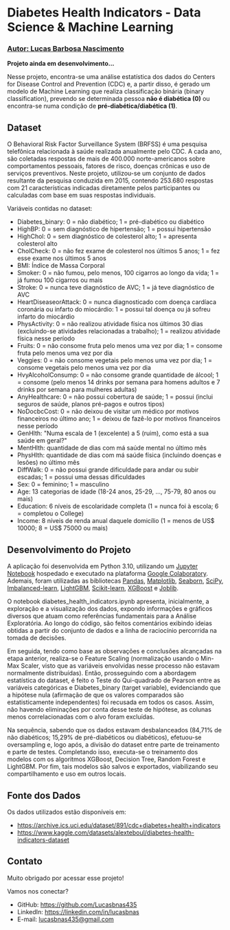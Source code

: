 # Diabetes Health Indicators - Data Science & Machine Learning
### [Autor: Lucas Barbosa Nascimento](https://github.com/Lucasbnas435)

**Projeto ainda em desenvolvimento...**

Nesse projeto, encontra-se uma análise estatística dos dados do Centers for Disease Control and Prevention (CDC) e, a partir disso, é gerado um modelo de Machine Learning que realiza classificação binária (binary classification), prevendo se determinada pessoa **não é diabética (0)** ou encontra-se numa condição de **pré-diabética/diabética (1)**.

## Dataset

O Behavioral Risk Factor Surveillance System (BRFSS) é uma pesquisa telefônica relacionada à saúde realizada anualmente pelo CDC. A cada ano, são coletadas respostas de mais de 400.000 norte-americanos sobre comportamentos pessoais, fatores de risco, doenças crônicas e uso de serviços preventivos. Neste projeto, utilizou-se um conjunto de dados resultante da pesquisa conduzida em 2015, contendo 253.680 respostas com 21 características indicadas diretamente pelos participantes ou calculadas com base em suas respostas individuais.

Variáveis contidas no dataset:

- Diabetes_binary: 0 = não diabético; 1 = pré-diabético ou diabético
- HighBP: 0 = sem diagnóstico de hipertensão; 1 = possui hipertensão
- HighChol: 0 = sem diagnóstico de colesterol alto; 1 = apresenta colesterol alto
- CholCheck: 0 = não fez exame de colesterol nos últimos 5 anos; 1 = fez esse exame nos últimos 5 anos
- BMI: Índice de Massa Corporal
- Smoker: 0 = não fumou, pelo menos, 100 cigarros ao longo da vida; 1 = já fumou 100 cigarros ou mais
- Stroke: 0 = nunca teve diagnóstico de AVC; 1 = já teve diagnóstico de AVC
- HeartDiseaseorAttack: 0 = nunca diagnosticado com doença cardíaca coronária ou infarto do miocárdio: 1 = possui tal doença ou já sofreu infarto do miocárdio
- PhysActivity: 0 = não realizou atividade física nos últimos 30 dias (excluindo-se atividades relacionadas a trabalho); 1 = realizou atividade física nesse período
- Fruits: 0 = não consome fruta pelo menos uma vez por dia; 1 = consome fruta pelo menos uma vez por dia
- Veggies: 0 = não consome vegetais pelo menos uma vez por dia; 1 = consome vegetais pelo menos uma vez por dia
- HvyAlcoholConsump: 0 = não consome grande quantidade de álcool; 1 = consome (pelo menos 14 drinks por semana para homens adultos e 7 drinks por semana para mulheres adultas)
- AnyHealthcare: 0 = não possui cobertura de saúde; 1 = possui (inclui seguros de saúde, planos pré-pagos e outros tipos)
- NoDocbcCost: 0 = não deixou de visitar um médico por motivos financeiros no último ano; 1 = deixou de fazê-lo por motivos financeiros nesse período
- GenHlth: "Numa escala de 1 (excelente) a 5 (ruim), como está a sua saúde em geral?"
- MentHlth: quantidade de dias com má saúde mental no último mês
- PhysHlth: quantidade de dias com má saúde física (incluindo doenças e lesões) no último mês
- DiffWalk: 0 = não possui grande dificuldade para andar ou subir escadas; 1 = possui uma dessas dificuldades
- Sex: 0 = feminino; 1 = masculino
- Age: 13 categorias de idade (18-24 anos, 25-29, ..., 75-79, 80 anos ou mais)
- Education: 6 níveis de escolaridade completa (1 = nunca foi à escola; 6 = completou o College)
- Income: 8 níveis de renda anual daquele domicílio (1 = menos de US$ 10000; 8 = US$ 75000 ou mais)

## Desenvolvimento do Projeto

A aplicação foi desenvolvida em Python 3.10, utilizando um [Jupyter Notebook](https://jupyter.org/) hospedado e executado na plataforma [Google Colaboratory](https://colab.research.google.com/). Ademais, foram utilizadas as bibliotecas [Pandas](https://pandas.pydata.org/), [Matplotlib](https://matplotlib.org/), [Seaborn](https://seaborn.pydata.org/), [SciPy](https://docs.scipy.org/doc/scipy/), [Imbalanced-learn](https://imbalanced-learn.org/stable/), [LightGBM](https://lightgbm.readthedocs.io/en/stable/), [Scikit-learn](https://scikit-learn.org/stable/), [XGBoost](https://xgboost.readthedocs.io/en/stable/) e [Joblib](https://joblib.readthedocs.io/en/stable/).

O notebook diabetes_health_indicators.ipynb apresenta, inicialmente, a exploração e a visualização dos dados, expondo informações e gráficos diversos que atuam como referências fundamentais para a Análise Exploratória. Ao longo do código, são feitos comentários exibindo ideias obtidas a partir do conjunto de dados e a linha de raciocínio percorrida na tomada de decisões.

Em seguida, tendo como base as observações e conclusões alcançadas na etapa anterior, realiza-se o Feature Scaling (normalização usando o Min-Max Scaler, visto que as variáveis envolvidas nesse processo não estavam normalmente distribuídas). Então, prosseguindo com a abordagem estatística do dataset, é feito o Teste do Qui-quadrado de Pearson entre as variáveis categóricas e Diabetes_binary (target variable), evidenciando que a hipótese nula (afirmação de que os valores comparados são estatisticamente independentes) foi recusada em todos os casos. Assim, não havendo eliminações por conta desse teste de hipótese, as colunas menos correlacionadas com o alvo foram excluídas.

Na sequência, sabendo que os dados estavam desbalanceados (84,71% de não diabéticos; 15,29% de pré-diabéticos ou diabéticos), efetuou-se oversampling e, logo após, a divisão do dataset entre parte de treinamento e parte de testes. Completando isso, executa-se o treinamento dos modelos com os algoritmos XGBoost, Decision Tree, Random Forest e LightGBM. Por fim, tais modelos são salvos e exportados, viabilizando seu compartilhamento e uso em outros locais.

## Fonte dos Dados
Os dados utilizados estão disponíveis em:

- https://archive.ics.uci.edu/dataset/891/cdc+diabetes+health+indicators
- https://www.kaggle.com/datasets/alexteboul/diabetes-health-indicators-dataset

## Contato
Muito obrigado por acessar esse projeto!

Vamos nos conectar?

- GitHub: https://github.com/Lucasbnas435
- LinkedIn: https://linkedin.com/in/lucasbnas
- E-mail: lucasbnas435@gmail.com
